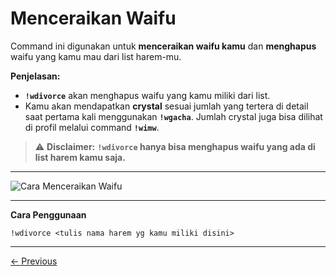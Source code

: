 # Menceraikan Waifu

Command ini digunakan untuk **menceraikan waifu kamu** dan **menghapus** waifu yang kamu mau dari list harem-mu.

**Penjelasan:**
- **`!wdivorce`** akan menghapus waifu yang kamu miliki dari list.  
- Kamu akan mendapatkan **crystal** sesuai jumlah yang tertera di detail saat pertama kali menggunakan **`!wgacha`**. Jumlah crystal juga bisa dilihat di profil melalui command **`!wimw`**.

> ⚠️ **Disclaimer:**
**`!wdivorce` hanya bisa menghapus waifu yang ada di list harem kamu saja.**  

---

![Cara Menceraikan Waifu](https://raw.githubusercontent.com/TabawaX/waifudb/refs/heads/master/other/docs/Screenshot_20241205-183623.jpg)

---

**Cara Penggunaan**
```plaintext
!wdivorce <tulis nama harem yg kamu miliki disini>
```

---

[← Previous](docs/waifumap/5_wmm.md) 